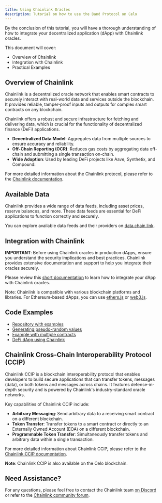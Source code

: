 ```yaml
---
title: Using Chainlink Oracles
description: Tutorial on how to use the Band Protocol on Celo
---
```


By the conclusion of this tutorial, you will have a thorough understanding of how to integrate your decentralized application (dApp) with Chainlink oracles.

This document will cover:

- Overview of Chainlink
- Integration with Chainlink
- Practical Examples

## Overview of Chainlink

Chainlink is a decentralized oracle network that enables smart contracts to securely interact with real-world data and services outside the blockchain. It provides reliable, tamper-proof inputs and outputs for complex smart contracts on any blockchain.

Chainlink offers a robust and secure infrastructure for fetching and delivering data, which is crucial for the functionality of decentralized finance (DeFi) applications.

- **Decentralized Data Model**: Aggregates data from multiple sources to ensure accuracy and reliability.
- **Off-Chain Reporting (OCR)**: Reduces gas costs by aggregating data off-chain and submitting a single transaction on-chain.
- **Wide Adoption**: Used by leading DeFi projects like Aave, Synthetix, and Compound.

For more detailed information about the Chainlink protocol, please refer to the [Chainlink documentation](https://docs.chain.link/data-feeds).

## Available Data

Chainlink provides a wide range of data feeds, including asset prices, reserve balances, and more. These data feeds are essential for DeFi applications to function correctly and securely.

You can explore available data feeds and their providers on [data.chain.link](https://data.chain.link/).

## Integration with Chainlink

**IMPORTANT**: Before using Chainlink oracles in production dApps, ensure you understand the security implications and best practices. Chainlink provides extensive documentation and support to help you integrate their oracles securely.

Please review this [short documentation](https://docs.chain.link/data-feeds) to learn how to integrate your dApp with Chainlink oracles.

Note: Chainlink is compatible with various blockchain platforms and libraries. For Ethereum-based dApps, you can use [ethers.js](https://docs.ethers.io/v5/) or [web3.js](https://web3js.readthedocs.io/).

## Code Examples

- [Repository with examples](https://github.com/smartcontractkit/chainlink)
- [Generating pseudo-random values](https://docs.chain.link/vrf/v2/examples/get-a-random-number)
- [Example with multiple contracts](https://docs.chain.link/docs/example-walkthrough/)
- [DeFi dApp using Chainlink](https://blog.chain.link/chainlink-price-feeds-secure-defi/)

## Chainlink Cross-Chain Interoperability Protocol (CCIP)

Chainlink CCIP is a blockchain interoperability protocol that enables developers to build secure applications that can transfer tokens, messages (data), or both tokens and messages across chains. It features defense-in-depth security and is powered by Chainlink's industry-standard oracle networks.

Key capabilities of Chainlink CCIP include:

- **Arbitrary Messaging**: Send arbitrary data to a receiving smart contract on a different blockchain.
- **Token Transfer**: Transfer tokens to a smart contract or directly to an Externally Owned Account (EOA) on a different blockchain.
- **Programmable Token Transfer**: Simultaneously transfer tokens and arbitrary data within a single transaction.

For more detailed information about Chainlink CCIP, please refer to the [Chainlink CCIP documentation](https://docs.chain.link/ccip).

**Note**: Chainlink CCIP is also available on the Celo blockchain.

## Need Assistance?

For any questions, please feel free to contact the Chainlink team [on Discord](https://discord.gg/aSK4zew) or refer to the [Chainlink community forum](https://forum.chain.link/).
